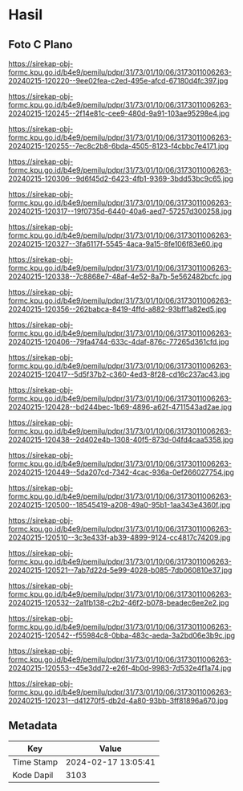 # Hasil

## Foto C Plano

https://sirekap-obj-formc.kpu.go.id/b4e9/pemilu/pdpr/31/73/01/10/06/3173011006263-20240215-120220--9ee02fea-c2ed-495e-afcd-67180d4fc397.jpg

https://sirekap-obj-formc.kpu.go.id/b4e9/pemilu/pdpr/31/73/01/10/06/3173011006263-20240215-120245--2f14e81c-cee9-480d-9a91-103ae95298e4.jpg

https://sirekap-obj-formc.kpu.go.id/b4e9/pemilu/pdpr/31/73/01/10/06/3173011006263-20240215-120255--7ec8c2b8-6bda-4505-8123-f4cbbc7e4171.jpg

https://sirekap-obj-formc.kpu.go.id/b4e9/pemilu/pdpr/31/73/01/10/06/3173011006263-20240215-120306--9d6f45d2-6423-4fb1-9369-3bdd53bc9c65.jpg

https://sirekap-obj-formc.kpu.go.id/b4e9/pemilu/pdpr/31/73/01/10/06/3173011006263-20240215-120317--19f0735d-6440-40a6-aed7-57257d300258.jpg

https://sirekap-obj-formc.kpu.go.id/b4e9/pemilu/pdpr/31/73/01/10/06/3173011006263-20240215-120327--3fa6117f-5545-4aca-9a15-8fe106f83e60.jpg

https://sirekap-obj-formc.kpu.go.id/b4e9/pemilu/pdpr/31/73/01/10/06/3173011006263-20240215-120338--7c8868e7-48af-4e52-8a7b-5e562482bcfc.jpg

https://sirekap-obj-formc.kpu.go.id/b4e9/pemilu/pdpr/31/73/01/10/06/3173011006263-20240215-120356--262babca-8419-4ffd-a882-93bff1a82ed5.jpg

https://sirekap-obj-formc.kpu.go.id/b4e9/pemilu/pdpr/31/73/01/10/06/3173011006263-20240215-120406--79fa4744-633c-4daf-876c-77265d361cfd.jpg

https://sirekap-obj-formc.kpu.go.id/b4e9/pemilu/pdpr/31/73/01/10/06/3173011006263-20240215-120417--5d5f37b2-c360-4ed3-8f28-cd16c237ac43.jpg

https://sirekap-obj-formc.kpu.go.id/b4e9/pemilu/pdpr/31/73/01/10/06/3173011006263-20240215-120428--bd244bec-1b69-4896-a62f-4711543ad2ae.jpg

https://sirekap-obj-formc.kpu.go.id/b4e9/pemilu/pdpr/31/73/01/10/06/3173011006263-20240215-120438--2d402e4b-1308-40f5-873d-04fd4caa5358.jpg

https://sirekap-obj-formc.kpu.go.id/b4e9/pemilu/pdpr/31/73/01/10/06/3173011006263-20240215-120449--5da207cd-7342-4cac-936a-0ef266027754.jpg

https://sirekap-obj-formc.kpu.go.id/b4e9/pemilu/pdpr/31/73/01/10/06/3173011006263-20240215-120500--18545419-a208-49a0-95b1-1aa343e4360f.jpg

https://sirekap-obj-formc.kpu.go.id/b4e9/pemilu/pdpr/31/73/01/10/06/3173011006263-20240215-120510--3c3e433f-ab39-4899-9124-cc4817c74209.jpg

https://sirekap-obj-formc.kpu.go.id/b4e9/pemilu/pdpr/31/73/01/10/06/3173011006263-20240215-120521--7ab7d22d-5e99-4028-b085-7db060810e37.jpg

https://sirekap-obj-formc.kpu.go.id/b4e9/pemilu/pdpr/31/73/01/10/06/3173011006263-20240215-120532--2a1fb138-c2b2-46f2-b078-beadec6ee2e2.jpg

https://sirekap-obj-formc.kpu.go.id/b4e9/pemilu/pdpr/31/73/01/10/06/3173011006263-20240215-120542--f55984c8-0bba-483c-aeda-3a2bd06e3b9c.jpg

https://sirekap-obj-formc.kpu.go.id/b4e9/pemilu/pdpr/31/73/01/10/06/3173011006263-20240215-120553--45e3dd72-e26f-4b0d-9983-7d532e4f1a74.jpg

https://sirekap-obj-formc.kpu.go.id/b4e9/pemilu/pdpr/31/73/01/10/06/3173011006263-20240215-120231--d41270f5-db2d-4a80-93bb-3ff81896a670.jpg


## Metadata

| Key        | Value               |
| ---------- | ------------------- |
| Time Stamp | 2024-02-17 13:05:41 |
| Kode Dapil | 3103                |



